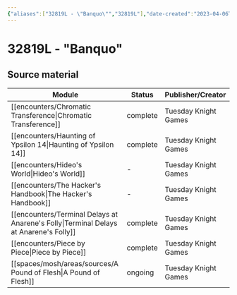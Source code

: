 ```yaml
---
{"aliases":["32819L - \"Banquo\"","32819L"],"date-created":"2023-04-06T19:23","date-modified":"2023-04-22T14:46","dg-publish":true,"tags":["mosh","mosh/locations/cluster"],"title":"32819L - \"Banquo\"","up":"[[clusters]]","permalink":"/spaces/mosh/support/32819-l/","dgPassFrontmatter":true}
---
```



# 32819L - "Banquo"

## Source material

| Module                                                                                   | Status   | Publisher/Creator    |
| ---------------------------------------------------------------------------------------- | -------- | -------------------- |
| [[encounters/Chromatic Transference\|Chromatic Transference]]                         | complete | Tuesday Knight Games |
| [[encounters/Haunting of Ypsilon 14\|Haunting of Ypsilon 14]]                         | complete | Tuesday Knight Games |
| [[encounters/Hideo's World\|Hideo's World]]                                           | \-       | Tuesday Knight Games |
| [[encounters/The Hacker's Handbook\|The Hacker's Handbook]]                           | \-       | Tuesday Knight Games |
| [[encounters/Terminal Delays at Anarene's Folly\|Terminal Delays at Anarene's Folly]] | complete | Tuesday Knight Games |
| [[encounters/Piece by Piece\|Piece by Piece]]                                         | complete | Tuesday Knight Games |
| [[spaces/mosh/areas/sources/A Pound of Flesh\|A Pound of Flesh]]                      | ongoing  | Tuesday Knight Games |


